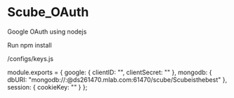 # Scube_OAuth
Google OAuth using nodejs

Run npm install

/configs/keys.js

module.exports = {
  google: {
    clientID:
      "",
    clientSecret: ""
  },
  mongodb: {
    dbURI: "mongodb://<username>:<password>@ds261470.mlab.com:61470/scube/Scubeisthebest"
  },
  session: {
    cookieKey: ""
  }
};

